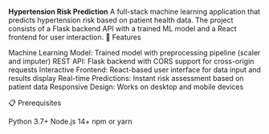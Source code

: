 **Hypertension Risk Prediction**
A full-stack machine learning application that predicts hypertension risk based on patient health data. The project consists of a Flask backend API with a trained ML model and a React frontend for user interaction.
🚀 Features

Machine Learning Model: Trained model with preprocessing pipeline (scaler and imputer)
REST API: Flask backend with CORS support for cross-origin requests
Interactive Frontend: React-based user interface for data input and results display
Real-time Predictions: Instant risk assessment based on patient data
Responsive Design: Works on desktop and mobile devices

📋 Prerequisites

Python 3.7+
Node.js 14+
npm or yarn
